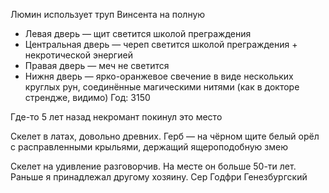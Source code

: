 Люмин использует труп Винсента на полную

* Левая дверь — щит светится школой преграждения
* Центральная дверь — череп светится школой преграждения + некротической энергией
* Правая дверь — меч не светится
* Нижня дверь — ярко-оранжевое свечение в виде нескольких круглых рун, соединённые магическими нитями (как в докторе стрендже, видимо)
Год: 3150

Где-то 5 лет назад некромант покинул это место

Скелет в латах, довольно древних. Герб — на чёрном щите белый орёл с расправленными крыльями, держащий ящероподобную змею

Скелет на удивление разговорчив. На месте он больше 50-ти лет. Раньше я принадлежал другому хозяину. Сер Годфри Генезбургский

